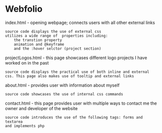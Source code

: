 # Webfolio

index.html - opening webpage; connects users with all other external links

    source code displays the use of external css
    utilizes a wide range of  properties including:
        the transtion property
        animation and @keyframe
        and the :hover selctor (project section)

projectLogos.html - this page showcases different logo projects I have worked on in the past

    source code displays the practical use of both inline and external css. This page also makes use of tooltip and external links

about.html - provides user with information about myself

    source code showcases the use of internal css commands

contact.html - this page provides user with multiple ways to contact me the owner and developer of the website

    source code introduces the use of the following tags: forms and textarea
    and implements php
